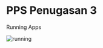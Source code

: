 # PPS Penugasan 3
Running Apps

![running](https://github.com/user-attachments/assets/232c5b21-271c-4451-86c6-061c83f9e569)
